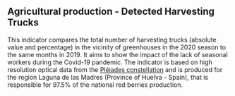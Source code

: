 ## Agricultural production - Detected Harvesting Trucks

This indicator compares the total number of harvesting trucks (absolute value and percentage) in the vicinity of greenhouses in the 2020 season to the same months in 2019. It aims to show the impact of the lack of seasonal workers during the Covid-19 pandemic.
The indicator is based on high resolution optical data from the [Pléiades constellation](https://earth.esa.int/eogateway/missions/pleiades) and is produced for the region Laguna de las Madres (Province of Huelva - Spain), that is responsible for 97.5% of the national red berries production. 

